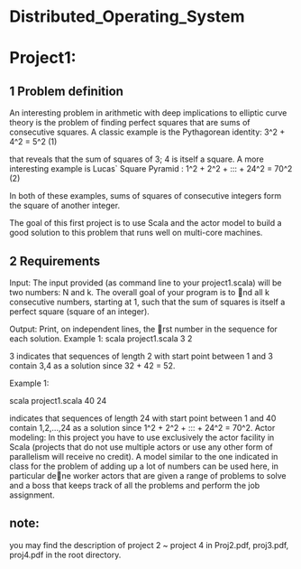Distributed_Operating_System
============================

Project1:
===========
1 Problem definition
------------
An interesting problem in arithmetic with deep implications to elliptic curve
theory is the problem of finding perfect squares that are sums of consecutive
squares. A classic example is the Pythagorean identity:
3^2 + 4^2 = 5^2 (1)

that reveals that the sum of squares of 3; 4 is itself a square. A more interesting
example is Lucas` Square Pyramid :
1^2 + 2^2 + ::: + 24^2 = 70^2 (2)

In both of these examples, sums of squares of consecutive integers form the
square of another integer.

The goal of this first project is to use Scala and the actor model to build a
good solution to this problem that runs well on multi-core machines.

2 Requirements
-------------
Input: The input provided (as command line to your project1.scala) will
be two numbers: N and k. The overall goal of your program is to nd all
k consecutive numbers, starting at 1, such that the sum of squares is itself a
perfect square (square of an integer).

Output: Print, on independent lines, the rst number in the sequence for each
solution.
Example 1:
scala project1.scala 3 2

3
indicates that sequences of length 2 with start point between 1 and 3 contain
3,4 as a solution since 32 + 42 = 52.

Example 1:

scala project1.scala 40 24

indicates that sequences of length 24 with start point between 1 and 40 contain 1,2,...,24 as a solution since 1^2 + 2^2 + ::: + 24^2 = 70^2. Actor modeling: In this project you have to use exclusively the actor facility in Scala (projects that do not use multiple actors or use any other form of parallelism will receive no credit). A model similar to the one indicated in class for the problem of adding up a lot of numbers can be used here, in particular dene worker actors that are given a range of problems to solve and a boss that keeps track of all the problems and perform the job assignment.


note:
------------
you may find the description of project 2 ~ project 4 in Proj2.pdf, proj3.pdf, proj4.pdf in the root directory.
